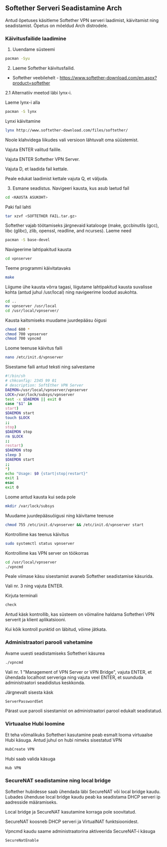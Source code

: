 ## Softether Serveri Seadistamine Arch
Antud õpetuses käsitleme Softether VPN serveri laadimist, käivitamist ning seadistamist. Õpetus on mõeldud Arch distrodele.
### Käivitusfailide laadimine
1. Uuendame süsteemi
```bash
pacman -Syu
```
2. Laeme Softether käivitusfailid.
* Softether veebilehelt - https://www.softether-download.com/en.aspx?product=softether

2.1 Alternatiiv meetod läbi lynx-i.

Laeme lynx-i alla
```bash
pacman -S lynx
```
Lynxi käivitamine
```bash
lynx http://www.softether-download.com/files/softether/
```
Noole klahvidega liikudes vali versioon lähtuvalt oma süüstemist.

Vajuta ENTER valitud failile.

Vajuta ENTER Softether VPN Server.

Vajuta D, et laadida fail kettale.

Peale edukat laadimist kettale vajuta Q, et väljuda.

3. Esmane seadistus.
Navigeeri kausta, kus asub laetud fail
```bash
cd <KAUSTA ASUKOHT>
```
Paki fail lahti
```bash
tar xzvf <SOFTETHER FAIL.tar.gz>
```
Softether vajab töötamiseks järgnevaid katalooge (make, gccbinutils (gcc), libc (glibc), zlib, openssl, readline, and ncurses). Laeme need
```bash
pacman -S base-devel
```
Navigeerime lahtipakitud kausta
```bash
cd vpnserver
```
Teeme programmi käivitatavaks
```bash
make
```
Liigume ühe kausta võrra tagasi, liigutame lahtipakitud kausta suvalisse kohta (antud juhul /usr/local) ning navigeerime loodud asukohta.
```bash
cd ..
mv vpnserver /usr/local
cd /usr/local/vpnserver/
```
Kausta kaitsmiseks muudame juurdepääsu õigusi
```bash
chmod 600 *
chmod 700 vpnserver
chmod 700 vpncmd
```
Loome teenuse käivitus faili
```bash
nano /etc/init.d/vpnserver
```
Sisestame faili antud teksti ning salvestame
```bash
#!/bin/sh
# chkconfig: 2345 99 01
# description: SoftEther VPN Server
DAEMON=/usr/local/vpnserver/vpnserver
LOCK=/var/lock/subsys/vpnserver
test -x $DAEMON || exit 0
case "$1" in
start)
$DAEMON start
touch $LOCK
;;
stop)
$DAEMON stop
rm $LOCK
;;
restart)
$DAEMON stop
sleep 3
$DAEMON start
;;
*)
echo "Usage: $0 {start|stop|restart}"
exit 1
esac
exit 0
```
Loome antud kausta kui seda pole
```bash
mkdir /var/lock/subsys
```
Muudame juurdepääsuõigusi ning käivitame teenuse
```bash
chmod 755 /etc/init.d/vpnserver && /etc/init.d/vpnserver start
```
Kontrollime kas teenus käivitus
```bash
sudo systemctl status vpnserver
```
Kontrollime kas VPN server on töökorras
```bash
cd /usr/local/vpnserver
./vpncmd
```
Peale viimase käsu sisestamist avaneb Softether seadistamise käsurida.

Vali nr. 3 ning vajuta ENTER.

Kirjuta terminali
```bash
check
```
Antud käsk kontrollib, kas süsteem on võimaline haldama Softetheri VPN serverit ja klient aplikatsiooni.

Kui kõik kontroll punktid on läbitud, võime jätkata.

### Administraatori parooli vahetamine
Avame uuesti seadistamiseks Softetheri käsurea
```bash
./vpncmd
```
Vali nr. 1 "Management of VPN Server or VPN Bridge", vajuta ENTER, et ühendada localhost serveriga ning vajuta veel ENTER, et suunduda administraatori seadidistus keskkonda.

Järgnevalt sisesta käsk
```bash
ServerPasswordSet
```
Pärast uue parooli sisestamist on administraatori parool edukalt seadistatud.

### Virtuaalse Hubi loomine

Et teha võimalikuks Softetheri kasutamine peab esmalt looma virtuaalse Hubi käsuga. Antud juhul on hubi nimeks sisestatud VPN
```bash
HubCreate VPN
```
Hubi saab valida käsuga
```bash
Hub VPN
```
### SecureNAT seadistamine ning local bridge
Softether hubidesse saab ühendada läbi SecureNAT või local bridge kaudu. Lubades ühenduse local bridge kaudu peab ka seadistama DHCP serveri ip aadresside määramiseks.

Local bridge ja SecureNAT kasutamine korraga pole soovitatud.

SecureNAT koosneb DHCP serveri ja VirtualNAT funktsioonidest.

Vpncmd kaudu saame administraatorina aktiveerida SecureNAT-i käsuga
```bash
SecureNatEnable
```
